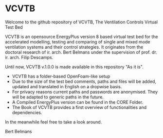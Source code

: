 # VCVTB
Welcome to the github repository of VCVTB, The Ventilation Controls Virtual Test Bed

VCVTB is an opensource EnergyPlus version 8 based virtual test bed for the accelerated modelling, testing and comparing of single and mixed mode ventilation systems and their control strategies. It originates from the doctoral research of ir. arch. Bert Belmans under the supervision of prof. dr. ir. arch. Filip Descamps.

Until now, VCVTB v.1.0.0 is made available in this repository "As it is". 
- VCVTB has a folder-based OpenFoam-like setup
- Due to the size of the test bed comments, paths and files will be added, updated and translated in English on a dropwise basis.
- For privacy reasons current paths and passwords are anonymised. They will be adapted to generic paths in the future.
- A Compiled EnergyPlus version can be found in the CORE Folder.
- The Book of VCVTB provides a first overview of functionalities and dependencies.

In the meanwhile feel free to take a look around. 

Bert Belmans
